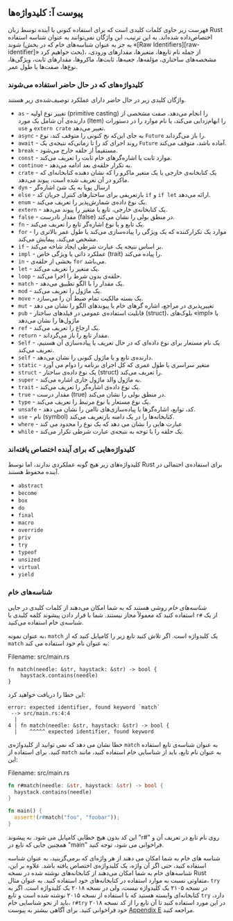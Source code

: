 ## پیوست آ: کلیدواژه‌ها

فهرست زیر حاوی کلمات کلیدی است که برای استفاده کنونی یا آینده توسط زبان Rust اختصاص‌داده شده‌اند. به این ترتیب، این واژگان نمی‌توانند به عنوان شناسه استفاده شوند (به جز به عنوان شناسه‌های خام که در بخش «[Raw Identifiers][raw-identifier]<!-- ignore -->» بحث خواهیم کرد)، از جمله نام تابع‌ها، متغیرها، مقدارهای ورودی، مشخصه‌های ساختاری، مؤلفه‌ها، جعبه‌ها، ثابت‌ها، ماکروها، مقدارهای ثابت، ویژگی‌ها، نوع‌ها، صفت‌ها یا طول عمر.

[raw-identifiers]: #raw-identifiers

### کلیدواژه‌های که در حال حاضر استفاده می‌شوند

واژگان کلیدی زیر در حال حاضر دارای عملکرد توصیف‌‌شده‌ی زیر هستند.

* `as` - تغییر نوع اولیه (primitive casting) را انجام می‌دهد، صفت مشخصی از دارنده‌ی آن شامل یک مورد (Item) را ابهام‌زدایی می‌کند،
  یا نام موارد را در دستورات `use` و `extern crate` تغییر می‌دهد.
* `async` - به جای این‌که نخ کنونی را متوقف کند، نوع `Future` را باز می‌گرداند.
* `await` - روند اجرای کد را تا زمانی‌که نتیجه‌ی یک `Future` آماده باشد، متوقف می‌کند.
* `break` - مستقیماً از حلقه خارج می‌شود.
* `const` - موارد ثابت یا اشاره‌گرهای خام ثابت را تعریف می‌کند.
* `continue` - به تکرار حلقه‌ی بعد ادامه می‌دهد.
* `crate` - یک کتابخانه‌ی خارجی یا یک متغیر ماکرو را که نشان دهنده کتابخانه‌ای که ماکرو در آن تعریف شده است، پیوند می‌دهد.
* `dyn` - ارسال پویا به یک شئ اشاره‌گر
* `else` - بازتعریفی برای ساختارهای کنترل جریان کد `if` و `if let` ارائه می‌دهد.
* `enum` - یک نوع داده‌ی شمارش‌پذیر را تعریف می‌کند.
* `extern` - یک کتابخانه‌ی خارجی، تابع یا متغیر را پیوند می‌دهد.
* `false` - مقدار نادرست (false) در منطق بولی را نشان می‌کند.
* `fn` - یک تابع و یا نوع اشاره‌گر تابع را تعریف می‌کند.
* `for` - موارد یک تکرارکننده که یک ویژگی را پیاده‌سازی می‌کند یا طول عمر بالاتری را مشخص می‌کند، پیمایش می‌کند.
* `if` - بر اساس نتیجه یک عبارت شرطی ایجاد شاخه می‌کند.
* `impl` - عملکرد ذاتی یا ویژگی خاص (trait) را پیاده می‌کند.
* `in` - بخشی از حلقه‌ی `for` می‌باشد.
* `let` - یک متغیر را تغریف می‌کند.
* `loop` - حلقه‌ی بدون شرط را اجرا می‌کند.
* `match` - یک مقدار را با الگو تطبیق می‌دهد.
* `mod` - یک ماژول را تعریف می‌کند.
* `move` - یک بسته مالکیت تمام ضبط آن را می‌سازد.
* `mut` - تغییرپذیری در مراجع، اشاره گرهای خام یا پیوندهای الگو را نشان می دهد
* `pub` - قابلیت استفاده‌ی عمومی در فیلدهای ساختار (struct)، بلوک‌های «impl» یا ماژول‌ها را نشان می‌دهد
* `ref` - یک ارجاع را تعریف می‌کند.
* `return` - مقدار تابع را باز می‌گرداند.
* `Self` - یک نام مستعار برای نوع داده‌ای که در حال تعریف یا پیاده‌سازی آن هستیم، تعریف می‌کند.
* `self` - دارنده‌ی تابع و یا ماژول کنونی را نشان می‌دهد.
* `static` - متغیر سراسری یا طول عمری که کل اجرای برنامه را دوام می آورد
* `struct` - یک نوع داده‌ی ساختار (struct) را تعریف می‌کند.
* `super` - به ماژول والد ماژول جاری اشاره می‌کند.
* `trait` - یک نوع داده‌ی اشاره‌گر را تعریف می‌کند.
* `true` - مقدار درست (true) در منطق بولی را نشان می‌کند.
* `type` - یک نوع مستعار یا نوع مرتبط را تعریف ‌می‌کند.
* `unsafe` - کد، توابع، اشاره‌گرها یا پیاده‌سازی‌های ناامن را نشان می دهد.
* `use` - نام‌ (symbol) کتابخانه‌ها را در یک دامنه بازتعریف می‌کند.
* `where` - عبارت هایی را نشان می دهد که یک نوع را محدود می کند
* `while` - یک حلقه را با توجه به نتیجه‌ی عبارت شرطی تکرار می‌کند.

### کلیدواژه‌هایی که برای آینده اختصاص یافته‌اند

کلیدواژه‌های زیر هیچ گونه عملکردی ندارند، اما توسط Rust برای استفاده‌ی احتمالی در آینده محفوظ هستند.

* `abstract`
* `become`
* `box`
* `do`
* `final`
* `macro`
* `override`
* `priv`
* `try`
* `typeof`
* `unsized`
* `virtual`
* `yield`

### شناسه‌های خام

*شناسه‌های خام* روشی هستند که به شما امکان می‌دهند از کلمات کلیدی در جایی استفاده کنید که معمولاً مجاز نیستند. شما با قرار دادن پیشوند کلمه کلیدی با `r#` از یک شناسه‌ی خام استفاده می‌کنید.

به عنوان نمونه، `match` یک کلیدواژه است. اگر تلاش کنید تابع زیر را کامپایل کنید
که از `match` به عنوان نام خود استفاده می کند:

<span class="filename">Filename: src/main.rs</span>

```rust,ignore,does_not_compile
fn match(needle: &str, haystack: &str) -> bool {
    haystack.contains(needle)
}
```

این خطا را دریافت خواهید کرد:

```text
error: expected identifier, found keyword `match`
 --> src/main.rs:4:4
  |
4 | fn match(needle: &str, haystack: &str) -> bool {
  |    ^^^^^ expected identifier, found keyword
```

خطا نشان می دهد که نمی توانید از کلیدواژه‌ی `match` به عنوان شناسه‌ی تابع استفاده کنید. برای استفاده از `match` به عنوان نام تابع، باید از شناسایی خام استفاده کنید، مانند این:

<span class="filename">Filename: src/main.rs</span>

```rust
fn r#match(needle: &str, haystack: &str) -> bool {
  haystack.contains(needle)
}

fn main() {
  assert!(r#match("foo", "foobar"));
}
```

این کد بدون هیچ خطایی کامپایل می شود. به پیشوند "r#" روی نام تابع در تعریف آن و همچنین جایی که تابع در "main" فراخوانی می شود، توجه کنید.

شناسه های خام به شما امکان می دهند از هر واژه‌ای که برمی‌گزینید، به عنوان شناسه استفاده کنید، حتی اگر آن واژه، یک کلیدواژه‌ی اختصاص یافته باشد. علاوه بر این، شناسه‌های خام به شما امکان می‌دهند از کتابخانه‌های نوشته شده در نسخه Rust متفاوتی نسبت به موارد استفاده در کتابخانه‌های خود استفاده کنید. به عنوان مثال، `try` در نسخه ۲۱۰۵ یک کلیدواژه نیست، ولی در نسخه ۲۰۱۸ یک کلیدواژه است.  اگر به کتابخانه‌ای وابسته هستید که با استفاده از نسخه ۲۰۱۵ نوشته شده است و تابع `try` دارد، باید از نحو شناسایی خام، `r#try` در این مورد استفاده کنید تا آن تابع را از کد نسخه ۲۰۱۸ خود فراخوانی کنید. برای آگاهی بیشتر به پیوست  [Appendix E][appendix-e]<!-- ignore --> مراجعه کنید.

[appendix-e]: appendix-05-editions.html
